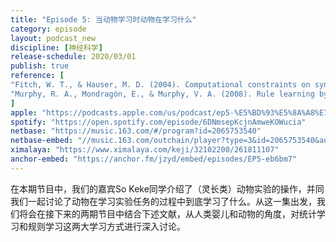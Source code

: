 ```yaml
---
title: "Episode 5: 当动物学习时动物在学习什么"
category: episode
layout: podcast_new
discipline: [神经科学]
release-schedule: 2020/03/01
publish: true
reference: [
"Fitch, W. T., & Hauser, M. D. (2004). Computational constraints on syntactic processing in a nonhuman primate. Science, 303(5656), 377-380.",
"Murphy, R. A., Mondragón, E., & Murphy, V. A. (2008). Rule learning by rats. Science, 319(5871), 1849-1851."
]
apple: "https://podcasts.apple.com/us/podcast/ep5-%E5%BD%93%E5%8A%A8%E7%89%A9%E5%AD%A6%E4%B9%A0%E6%97%B6%E5%8A%A8%E7%89%A9%E5%9C%A8%E5%AD%A6%E4%B9%A0%E4%BB%80%E4%B9%88/id1490374590?i=1000467165954"
spotify: "https://open.spotify.com/episode/6DNmsepKcjnAmweKOWucia"
netbase: "https://music.163.com/#/program?id=2065753540"
netbase-embed: "//music.163.com/outchain/player?type=3&id=2065753540&auto=0"
ximalaya: "https://www.ximalaya.com/keji/32102200/261811107"
anchor-embed: "https://anchor.fm/jzyd/embed/episodes/EP5-eb6bm7"
---
```

在本期节目中，我们的嘉宾So Keke同学介绍了（灵长类）动物实验的操作，并同我们一起讨论了动物在学习实验任务的过程中到底学习了什么。从这一集出发，我们将会在接下来的两期节目中结合下述文献，从人类婴儿和动物的角度，对统计学习和规则学习这两大学习方式进行深入讨论。
